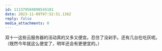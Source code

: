 ```yaml
---
id: 111379504898545181
date: 2023-11-09T07:52:51.136Z
reply: false
media_attachments: 0
---
```


双十一这些云服务器的活动真的又多又便宜。忍住了没剁手。还有几台在吃灰呢。（既然今年就这么便宜了，明年还会有更便宜的。）

